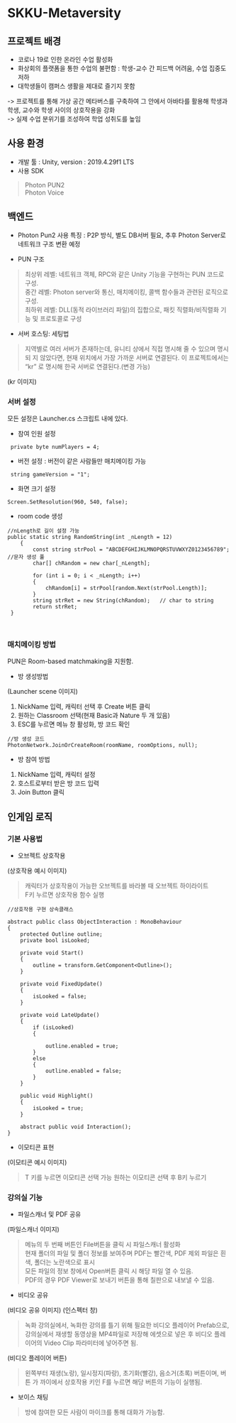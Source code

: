 # SKKU-Metaversity

## 프로젝트 배경

- 코로나 19로 인한 온라인 수업 활성화
- 화상회의 플랫폼을 통한 수업의 불편함
  : 학생-교수 간 피드백 어려움, 수업 집중도 저하
- 대학생들이 캠퍼스 생활을 제대로 즐기지 못함

-> 프로젝트를 통해 가상 공간 메타버스를 구축하여 그 안에서 아바타를 활용해 학생과
학생, 교수와 학생 사이의 상호작용을 강화  
-> 실제 수업 분위기를 조성하여 학업 성취도를 높임

## 사용 환경

- 개발 툴
  : Unity, version : 2019.4.29f1 LTS
- 사용 SDK
> Photon PUN2  
Photon Voice

## 백엔드
- Photon Pun2 사용
특징 : P2P 방식, 별도 DB서버 필요, 추후 Photon Server로 네트워크 구조 변환 예정

- PUN 구조
> 최상위 레벨: 네트워크 객체, RPC와 같은 Unity 기능을 구현하는 PUN 코드로 구성.  
 중간 레벨: Photon server와 통신, 매치메이킹, 콜백 함수들과 관련된 로직으로 구성.  
 최하위 레벨: DLL(동적 라이브러리 파일)의 집합으로, 패킷 직렬화/비직렬화 기능 및
프로토콜로 구성

- 서버 호스팅: 세팅법
> 지역별로 여러 서버가 존재하는데, 유니티 상에서 직접 명시해 줄 수 있으며 명시되
지 않았다면, 현재 위치에서 가장 가까운 서버로 연결된다. 이 프로젝트에서는 “kr”
로 명시해 한국 서버로 연결된다.(변경 가능)

(kr 이미지)  

### 서버 설정

모든 설정은 Launcher.cs 스크립트 내에 있다.

- 참여 인원 설정
```
 private byte numPlayers = 4;
```

- 버전 설정 : 버전이 같은 사람들만 매치메이킹 가능
```
 string gameVersion = "1";
```

- 화면 크기 설정
```
Screen.SetResolution(960, 540, false);
```

- room code 생성
```
//nLength로 길이 설정 가능
public static string RandomString(int _nLength = 12)
    {
        const string strPool = "ABCDEFGHIJKLMNOPQRSTUVWXYZ0123456789";  //문자 생성 풀
        char[] chRandom = new char[_nLength];

        for (int i = 0; i < _nLength; i++)
        {
            chRandom[i] = strPool[random.Next(strPool.Length)];
        }
        string strRet = new String(chRandom);   // char to string
        return strRet;
 }
 
 
```

### 매치메이킹 방법

PUN은 Room-based matchmaking을 지원함.

- 방 생성방법

(Launcher scene 이미지)  

1. NickName 입력, 캐릭터 선택 후 Create 버튼 클릭 
2. 원하는 Classroom 선택(현재 Basic과 Nature 두 개 있음)
3. ESC를 누르면 메뉴 창 활성화, 방 코드 확인

```
//방 생성 코드
PhotonNetwork.JoinOrCreateRoom(roomName, roomOptions, null);
```

- 방 참여 방법

1. NickName 입력, 캐릭터 설정
2. 호스트로부터 받은 방 코드 입력
3. Join Button 클릭


## 인게임 로직

### 기본 사용법

- 오브젝트 상호작용

(상호작용 예시 이미지)

>캐릭터가 상호작용이 가능한 오브젝트를 바라볼 때 오브젝트 하이라이트  
F키 누르면 상호작용 함수 실행

```
//상호작용 구현 상속클래스

abstract public class ObjectInteraction : MonoBehaviour
{
    protected Outline outline;
    private bool isLooked;

    private void Start()
    {
        outline = transform.GetComponent<Outline>();
    }

    private void FixedUpdate()
    {
        isLooked = false;
    }

    private void LateUpdate()
    {
        if (isLooked)
        {
            
            outline.enabled = true;
        }
        else
        {
            outline.enabled = false;
        }
    }

    public void Highlight()
    {
        isLooked = true;
    }

    abstract public void Interaction();
}
```

- 이모티콘 표현

(이모티콘 예시 이미지)

> T 키를 누르면 이모티콘 선택 가능
원하는 이모티콘 선택 후 B키 누르기

### 강의실 기능

- 파일스캐너 및 PDF 공유

(파일스캐너 이미지)

> 메뉴의 두 번째 버튼인 File버튼을 클릭 시 파일스캐너 활성화  
  현재 폴더의 파일 및 폴더 정보를 보여주며
  PDF는 빨간색, PDF 제외 파일은 흰색, 폴더는 노란색으로 표시  
  모든 파일의 정보 창에서 Open버튼 클릭 시 해당 파일 열 수 있음.  
  PDF의 경우 PDF Viewer로 보내기 버튼을 통해 칠판으로 내보낼 수 있음.


- 비디오 공유

(비디오 공유 이미지)
(인스펙터 창)

>녹화 강의실에서, 녹화한 강의를 틀기 위해 필요한 비디오 플레이어 Prefab으로,  
강의실에서 재생할 동영상을 MP4파일로 저장해 에셋으로 넣은 후 비디오 플레이어의
Video Clip 파라미터에 넣어주면 됨.

(비디오 플레이어 버튼)

>왼쪽부터 재생(노랑), 일시정지(파랑), 초기화(빨강), 음소거(초록) 버튼이며, 버튼 가
까이에서 상호작용 키인 F를 누르면 해당 버튼의 기능이 실행됨.

- 보이스 채팅

> 방에 참여한 모든 사람이 마이크를 통해 대화가 가능함.





 
